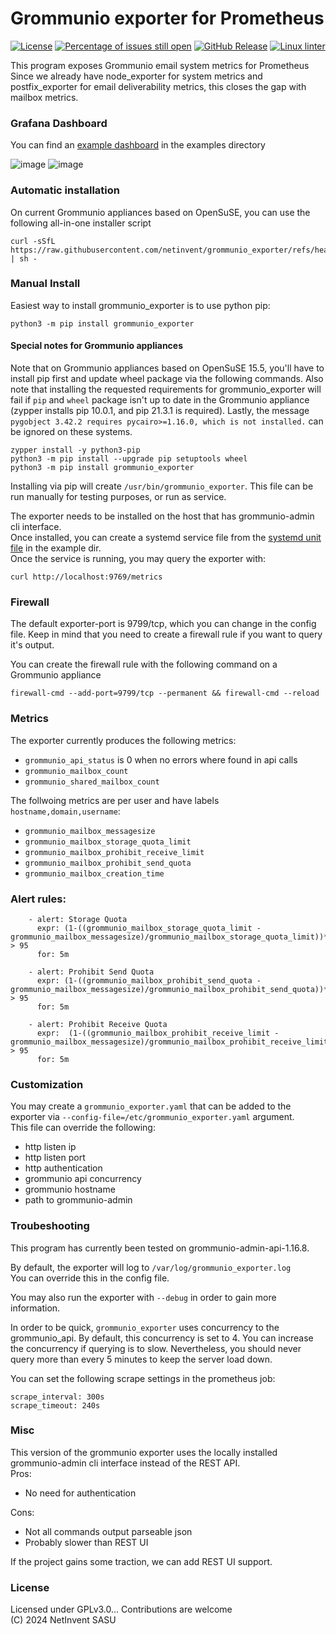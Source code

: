 # Grommunio exporter for Prometheus
[![License](https://img.shields.io/badge/license-GPLv3-blu.svg)](https://opensource.org/licenses/GPL-3.0)
[![Percentage of issues still open](http://isitmaintained.com/badge/open/netinvent/grommunio_exporter.svg)](http://isitmaintained.com/project/netinvent/grommunio_exporter "Percentage of issues still open")
[![GitHub Release](https://img.shields.io/github/release/netinvent/grommunio_exporter.svg?label=Latest)](https://github.com/netinvent/grommunio_exporter/releases/latest)
[![Linux linter](https://github.com/netinvent/grommunio_exporter/actions/workflows/pylint-linux.yaml/badge.svg)](https://github.com/netinvent/grommunio_exporter/actions/workflows/pylint-linux.yaml)


This program exposes Grommunio email system metrics for Prometheus  
Since we already have node_exporter for system metrics and postfix_exporter for email deliverability metrics, this closes the gap with mailbox metrics.


### Grafana Dashboard

You can find an [example dashboard](examples/grafana_dashboard_v0.2.1.json) in the examples directory

![image](examples/grafana_dashboard_v0.1.0.png)
![image](examples/grafana_dashboard_v0.1.0b.png)

### Automatic installation

On current Grommunio appliances based on OpenSuSE, you can use the following all-in-one installer script
```
curl -sSfL https://raw.githubusercontent.com/netinvent/grommunio_exporter/refs/heads/main/install.sh | sh -
```

### Manual Install

Easiest way to install grommunio_exporter is to use python pip:
```
python3 -m pip install grommunio_exporter
```

#### Special notes for Grommunio appliances
Note that on Grommunio appliances based on OpenSuSE 15.5, you'll have to install pip first and update wheel package via the following commands.
Also note that installing the requested requirements for grommunio_exporter will fail if `pip` and `wheel` package isn't up to date in the Grommunio appliance (zypper installs pip 10.0.1, and pip 21.3.1 is required). 
Lastly, the message `pygobject 3.42.2 requires pycairo>=1.16.0, which is not installed.` can be ignored on these systems.  
```
zypper install -y python3-pip
python3 -m pip install --upgrade pip setuptools wheel
python3 -m pip install grommunio_exporter
```

Installing via pip will create `/usr/bin/grommunio_exporter`. This file can be run manually for testing purposes, or run as service.

The exporter needs to be installed on the host that has grommunio-admin cli interface.  
Once installed, you can create a systemd service file from the [systemd unit file](examples/grommunio_exporter.service) in the example dir.  
Once the service is running, you may query the exporter with:
```
curl http://localhost:9769/metrics
```

### Firewall

The default exporter-port is 9799/tcp, which you can change in the config file.
Keep in mind that you need to create a firewall rule if you want to query it's output.

You can create the firewall rule with the following command on a Grommunio appliance
```
firewall-cmd --add-port=9799/tcp --permanent && firewall-cmd --reload
```

### Metrics

The exporter currently produces the following metrics:  

- `grommunio_api_status` is 0 when no errors where found in api calls
- `grommunio_mailbox_count`
- `grommunio_shared_mailbox_count`

The follwoing metrics are per user and have labels `hostname,domain,username`:

- `grommunio_mailbox_messagesize`
- `grommunio_mailbox_storage_quota_limit`
- `grommunio_mailbox_prohibit_receive_limit`
- `grommunio_mailbox_prohibit_send_quota`
- `grommunio_mailbox_creation_time`


### Alert rules:

```
    - alert: Storage Quota
      expr: (1-((grommunio_mailbox_storage_quota_limit - grommunio_mailbox_messagesize)/grommunio_mailbox_storage_quota_limit))*100 > 95
      for: 5m

    - alert: Prohibit Send Quota
      expr: (1-((grommunio_mailbox_prohibit_send_quota - grommunio_mailbox_messagesize)/grommunio_mailbox_prohibit_send_quota))*100 > 95
      for: 5m

    - alert: Prohibit Receive Quota
      expr:  (1-((grommunio_mailbox_prohibit_receive_limit - grommunio_mailbox_messagesize)/grommunio_mailbox_prohibit_receive_limit))*100 > 95
      for: 5m
```

### Customization

You may create a `grommunio_exporter.yaml` that can be added to the exporter via `--config-file=/etc/grommunio_exporter.yaml` argument.  
This file can override the following:
- http listen ip
- http listen port
- http authentication
- grommunio api concurrency
- grommunio hostname
- path to grommunio-admin

### Troubeshooting

This program has currently been tested on grommunio-admin-api-1.16.8.

By default, the exporter will log to `/var/log/grommunio_exporter.log`  
You can override this in the config file.

You may also run the exporter with `--debug` in order to gain more information.

In order to be quick, `grommunio_exporter` uses concurrency to the grommunio_api.
By default, this concurrency is set to 4. You can increase the concurrency if querying is to slow.
Nevertheless, you should never query more than every 5 minutes to keep the server load down.

You can set the following scrape settings in the prometheus job:
```
scrape_interval: 300s
scrape_timeout: 240s
```

### Misc

This version of the grommunio exporter uses the locally installed grommunio-admin cli interface instead of the REST API.  
Pros:
- No need for authentication

Cons:
- Not all commands output parseable json
- Probably slower than REST UI

If the project gains some traction, we can add REST UI support.

### License

Licensed under GPLv3.0... Contributions are welcome  
(C) 2024 NetInvent SASU  

